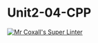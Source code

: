 # Unit2-04-CPP
[![Mr Coxall's Super Linter](https://github.com/ICS3U-C-Programming-JulienL/Unit2-04-CPP/workflows/Mr%20Coxall's%20Super%20Linter/badge.svg)](https://github.com/ICS3U-C-Programming-JulienL/Unit2-04-CPP/actions/)
